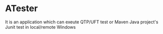 # ATester
It is an application which can exeute QTP/UFT test or Maven Java project's Junit test in local/remote Windows
